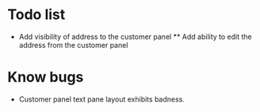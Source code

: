 # Todo list #

* Add visibility of address to the customer panel
** Add ability to edit the address from the customer panel

# Know bugs #

* Customer panel text pane layout exhibits badness.

